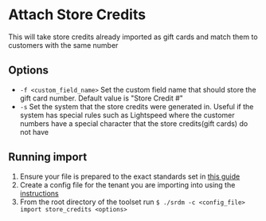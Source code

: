 # Attach Store Credits
This will take store credits already imported as gift cards and match them to customers with the same number

## Options
* `-f <custom_field_name>` Set the custom field name that should store the gift card number. Default value is "Store Credit #"
* `-s` Set the system that the store credits were generated in. Useful if the system has special rules such as Lightspeed where the customer numbers have a special character that the store credits(gift cards) do not have

## Running import

1. Ensure your file is prepared to the exact standards set in [this guide](../../store_credits.md)
2. Create a config file for the tenant you are importing into using the [instructions](../README.md)
3. From the root directory of the toolset run
`$ ./srdm -c <config_file> import store_credits <options>`